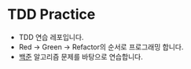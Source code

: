 # TDD Practice

* TDD 연습 레포입니다.
* Red -> Green -> Refactor의 순서로 프로그래밍 합니다.
* [백준](https://boj.kr) 알고리즘 문제를 바탕으로 연습합니다.
